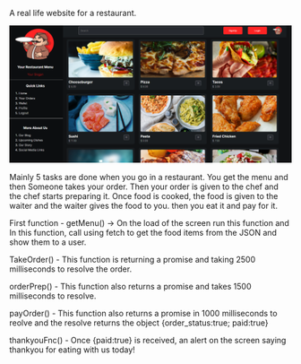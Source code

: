 A real life website for a restaurant.

<img src="image/resto.png" alt="resto">


Mainly 5 tasks are done when you go in a restaurant. You get the menu and then Someone takes your order. Then your order is given to the chef and the chef starts preparing it. Once food is cooked, the food is given to the waiter and the waiter gives the food to you. then you eat it and pay for it.

First function - getMenu() -> On the load of the screen run this function and In this function, call using fetch to get the food items from the JSON and show them to a user.

TakeOrder() - This function is returning a promise and taking 2500 milliseconds to resolve the order. 

orderPrep() - This function also returns a promise and takes 1500 milliseconds to resolve.

payOrder() - This function also returns a promise in 1000 milliseconds to reolve and the resolve returns the object {order_status:true; paid:true}

thankyouFnc() - Once {paid:true} is received, an alert on the screen saying thankyou for eating with us today!